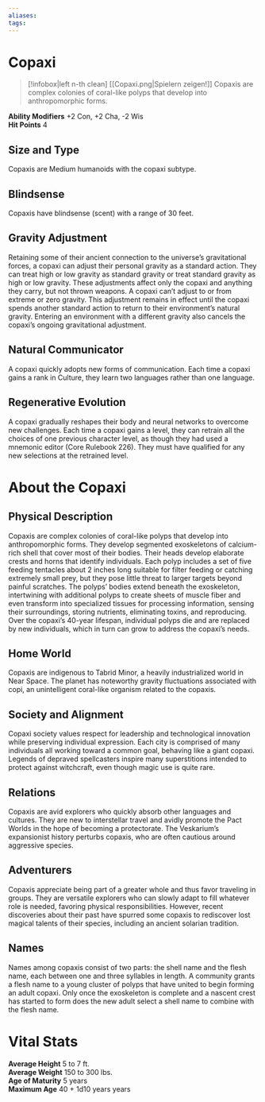 ```yaml
---
aliases: 
tags: 
---
```


# Copaxi

> [!infobox|left n-th clean]
>  [[Copaxi.png|Spielern zeigen!]]
> Copaxis are complex colonies of coral-like polyps that develop into anthropomorphic forms.  
  
**Ability Modifiers** +2 Con, +2 Cha, -2 Wis  
**Hit Points** 4

## Size and Type

Copaxis are Medium humanoids with the copaxi subtype.   

## Blindsense

Copaxis have blindsense (scent) with a range of 30 feet.   

## Gravity Adjustment

Retaining some of their ancient connection to the universe’s gravitational forces, a copaxi can adjust their personal gravity as a standard action. They can treat high or low gravity as standard gravity or treat standard gravity as high or low gravity. These adjustments affect only the copaxi and anything they carry, but not thrown weapons. A copaxi can’t adjust to or from extreme or zero gravity. This adjustment remains in effect until the copaxi spends another standard action to return to their environment’s natural gravity. Entering an environment with a different gravity also cancels the copaxi’s ongoing gravitational adjustment.   

## Natural Communicator

A copaxi quickly adopts new forms of communication. Each time a copaxi gains a rank in Culture, they learn two languages rather than one language.   

## Regenerative Evolution

A copaxi gradually reshapes their body and neural networks to overcome new challenges. Each time a copaxi gains a level, they can retrain all the choices of one previous character level, as though they had used a mnemonic editor (Core Rulebook 226). They must have qualified for any new selections at the retrained level. 

# About the Copaxi

## Physical Description

Copaxis are complex colonies of coral-like polyps that develop into anthropomorphic forms. They develop segmented exoskeletons of calcium-rich shell that cover most of their bodies. Their heads develop elaborate crests and horns that identify individuals. Each polyp includes a set of five feeding tentacles about 2 inches long suitable for filter feeding or catching extremely small prey, but they pose little threat to larger targets beyond painful scratches. The polyps’ bodies extend beneath the exoskeleton, intertwining with additional polyps to create sheets of muscle fiber and even transform into specialized tissues for processing information, sensing their surroundings, storing nutrients, eliminating toxins, and reproducing. Over the copaxi’s 40-year lifespan, individual polyps die and are replaced by new individuals, which in turn can grow to address the copaxi’s needs.  

## Home World

Copaxis are indigenous to Tabrid Minor, a heavily industrialized world in Near Space. The planet has noteworthy gravity fluctuations associated with copi, an unintelligent coral-like organism related to the copaxis.  

## Society and Alignment

Copaxi society values respect for leadership and technological innovation while preserving individual expression. Each city is comprised of many individuals all working toward a common goal, behaving like a giant copaxi. Legends of depraved spellcasters inspire many superstitions intended to protect against witchcraft, even though magic use is quite rare.  

## Relations

Copaxis are avid explorers who quickly absorb other languages and cultures. They are new to interstellar travel and avidly promote the Pact Worlds in the hope of becoming a protectorate. The Veskarium’s expansionist history perturbs copaxis, who are often cautious around aggressive species.  

## Adventurers

Copaxis appreciate being part of a greater whole and thus favor traveling in groups. They are versatile explorers who can slowly adapt to fill whatever role is needed, favoring physical responsibilities. However, recent discoveries about their past have spurred some copaxis to rediscover lost magical talents of their species, including an ancient solarian tradition.  

## Names

Names among copaxis consist of two parts: the shell name and the flesh name, each between one and three syllables in length. A community grants a flesh name to a young cluster of polyps that have united to begin forming an adult copaxi. Only once the exoskeleton is complete and a nascent crest has started to form does the new adult select a shell name to combine with the flesh name.  

# Vital Stats

**Average Height** 5 to 7 ft.  
**Average Weight** 150 to 300 lbs.  
**Age of Maturity** 5 years  
**Maximum Age** 40 + 1d10 years years
